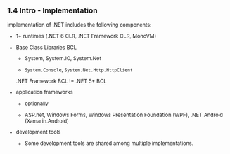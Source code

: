 ### 1.4 Intro - Implementation

<small>

implementation of .NET includes the following components:

*   1+ runtimes (.NET 6 CLR, .NET Framework CLR, MonoVM)

*   Base Class Libraries BCL

    *   System, System.IO, System.Net 
    
    *   `System.Console`, `System.Net.Http.HttpClient`

    .NET Framework BCL != .NET 5+ BCL

*   application frameworks

    *   optionally

    *   ASP.net, Windows Forms, Windows Presentation Foundation (WPF), .NET Android (Xamarin.Android)

*   development tools

    *   Some development tools are shared among multiple implementations.


</small>